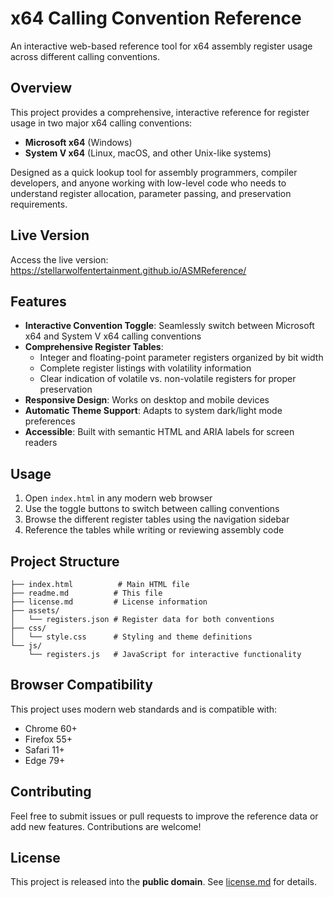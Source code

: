 # x64 Calling Convention Reference

An interactive web-based reference tool for x64 assembly register usage across different calling conventions.

## Overview

This project provides a comprehensive, interactive reference for register usage in two major x64 calling conventions:

- **Microsoft x64** (Windows)
- **System V x64** (Linux, macOS, and other Unix-like systems)

Designed as a quick lookup tool for assembly programmers, compiler developers, and anyone working with low-level code who needs to understand register allocation, parameter passing, and preservation requirements.

## Live Version

Access the live version: https://stellarwolfentertainment.github.io/ASMReference/

## Features

- **Interactive Convention Toggle**: Seamlessly switch between Microsoft x64 and System V x64 calling conventions
- **Comprehensive Register Tables**: 
  - Integer and floating-point parameter registers organized by bit width
  - Complete register listings with volatility information
  - Clear indication of volatile vs. non-volatile registers for proper preservation
- **Responsive Design**: Works on desktop and mobile devices
- **Automatic Theme Support**: Adapts to system dark/light mode preferences
- **Accessible**: Built with semantic HTML and ARIA labels for screen readers

## Usage

1. Open `index.html` in any modern web browser
2. Use the toggle buttons to switch between calling conventions
3. Browse the different register tables using the navigation sidebar
4. Reference the tables while writing or reviewing assembly code

## Project Structure

```
├── index.html          # Main HTML file
├── readme.md          # This file
├── license.md         # License information
├── assets/
│   └── registers.json # Register data for both conventions
├── css/
│   └── style.css      # Styling and theme definitions
└── js/
    └── registers.js   # JavaScript for interactive functionality
```

## Browser Compatibility

This project uses modern web standards and is compatible with:
- Chrome 60+
- Firefox 55+
- Safari 11+
- Edge 79+

## Contributing

Feel free to submit issues or pull requests to improve the reference data or add new features. Contributions are welcome!

## License

This project is released into the **public domain**. See [license.md](license.md) for details.